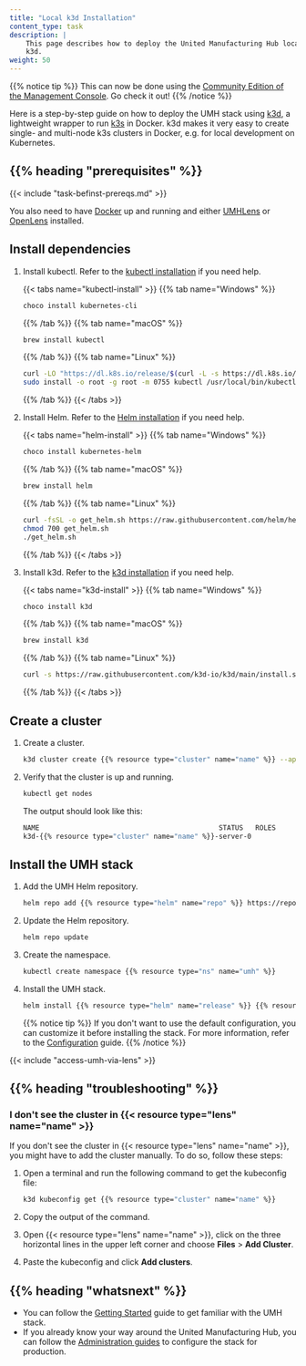 ```yaml
---
title: "Local k3d Installation"
content_type: task
description: |
    This page describes how to deploy the United Manufacturing Hub locally using
    k3d.
weight: 50
---
```


<!-- overview -->

{{% notice tip %}}
This can now be done using the
[Community Edition of the Management Console](https://mgmt.docs.umh.app/).
Go check it out!
{{% /notice %}}

Here is a step-by-step guide on how to deploy the UMH stack using
[k3d](https://k3d.io), a lightweight wrapper to run
[k3s](https://github.com/rancher/k3s) in Docker. k3d makes it very easy to create
single- and multi-node k3s clusters in Docker, e.g. for local development on
Kubernetes.

## {{% heading "prerequisites" %}}

{{< include "task-befinst-prereqs.md" >}}

You also need to have [Docker](https://docs.docker.com/get-docker/) up and
running and either [UMHLens](https://github.com/united-manufacturing-hub/UMHLens)
or [OpenLens](https://github.com/MuhammedKalkan/OpenLens) installed.

<!-- If you set the minimum_version or maximum_version parameter in the page's
     front matter, add the version check shortcode {{< version-check >}}.
-->

<!-- steps -->

## Install dependencies

1. Install kubectl. Refer to the [kubectl installation](https://kubernetes.io/docs/tasks/tools/#kubectl)
   if you need help.

   {{< tabs name="kubectl-install" >}}
   {{% tab name="Windows" %}}

   ```powershell
   choco install kubernetes-cli
   ```

   {{% /tab %}}
   {{% tab name="macOS" %}}

   ```bash
   brew install kubectl
   ```

   {{% /tab %}}
   {{% tab name="Linux" %}}

   ```bash
   curl -LO "https://dl.k8s.io/release/$(curl -L -s https://dl.k8s.io/release/stable.txt)/bin/linux/amd64/kubectl"
   sudo install -o root -g root -m 0755 kubectl /usr/local/bin/kubectl
   ```

   {{% /tab %}}
   {{< /tabs >}}

2. Install Helm. Refer to the [Helm installation](https://helm.sh/docs/intro/install/)
   if you need help.
  
   {{< tabs name="helm-install" >}}
   {{% tab name="Windows" %}}
  
   ```powershell
   choco install kubernetes-helm
   ```
  
   {{% /tab %}}
   {{% tab name="macOS" %}}
  
   ```bash
   brew install helm
   ```
  
   {{% /tab %}}
   {{% tab name="Linux" %}}
  
   ```bash
   curl -fsSL -o get_helm.sh https://raw.githubusercontent.com/helm/helm/main/scripts/get-helm-3
   chmod 700 get_helm.sh
   ./get_helm.sh
   ```
  
   {{% /tab %}}
   {{< /tabs >}}

3. Install k3d. Refer to the [k3d installation](https://k3d.io/#installation)
   if you need help.

   {{< tabs name="k3d-install" >}}
   {{% tab name="Windows" %}}

   ```powershell
   choco install k3d
   ```
  
   {{% /tab %}}
   {{% tab name="macOS" %}}
  
   ```bash
   brew install k3d
   ```
  
   {{% /tab %}}
   {{% tab name="Linux" %}}
  
   ```bash
   curl -s https://raw.githubusercontent.com/k3d-io/k3d/main/install.sh | bash
   ```
  
   {{% /tab %}}
   {{< /tabs >}}

## Create a cluster

1. Create a cluster.

   ```bash
   k3d cluster create {{% resource type="cluster" name="name" %}} --api-port 127.0.0.1:6443
   ```

2. Verify that the cluster is up and running.

   ```bash
   kubectl get nodes
   ```

   The output should look like this:

   ```bash
   NAME                                            STATUS   ROLES                  AGE   VERSION
   k3d-{{% resource type="cluster" name="name" %}}-server-0           Ready    control-plane,master   10s   v1.24.4+k3s1
   ```

## Install the UMH stack

1. Add the UMH Helm repository.

   ```bash
   helm repo add {{% resource type="helm" name="repo" %}} https://repo.umh.app/
   ```

2. Update the Helm repository.

   ```bash
   helm repo update
   ```

3. Create the namespace.

   ```bash
   kubectl create namespace {{% resource type="ns" name="umh" %}}
   ```

4. Install the UMH stack.

   ```bash
   helm install {{% resource type="helm" name="release" %}} {{% resource type="helm" name="repo" %}}/united-manufacturing-hub -n {{% resource type="ns" name="umh" %}}
   ```

    {{% notice tip %}}
  If you don't want to use the default configuration, you can customize it
  before installing the stack. For more information, refer to the
  [Configuration](/docs/production-guide/administration/customize-umh-installation/#customize-values)
  guide.
    {{% /notice %}}

{{< include "access-umh-via-lens" >}}

<!-- Optional section, but recommended; write the problem/question in H3 -->
## {{% heading "troubleshooting" %}}

### I don't see the cluster in {{< resource type="lens" name="name" >}}

If you don't see the cluster in {{< resource type="lens" name="name" >}}, you
might have to add the cluster manually. To do so, follow these steps:

1. Open a terminal and run the following command to get the kubeconfig file:

   ```bash
   k3d kubeconfig get {{% resource type="cluster" name="name" %}}
   ```

2. Copy the output of the command.
3. Open {{< resource type="lens" name="name" >}}, click on the three horizontal
       lines in the upper left corner and choose **Files** > **Add Cluster**.
4. Paste the kubeconfig and click **Add clusters**.

<!-- Optional section; add links to information related to this topic. -->
## {{% heading "whatsnext" %}}

- You can follow the [Getting Started](https://learn.umh.app/getstarted) guide
  to get familiar with the UMH stack.
- If you already know your way around the United Manufacturing Hub, you can
  follow the [Administration guides](/docs/production-guide/administration/) to
  configure the stack for production.
